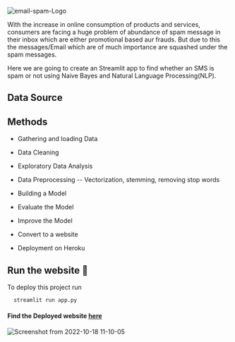 ![email-spam-Logo](https://user-images.githubusercontent.com/108679625/200128657-a2d7dffd-1917-498b-9a7c-c60806141abe.png)


With the increase in online consumption of products and services, consumers are facing a huge problem of abundance of spam message in their inbox which are either promotional based aur frauds. But due to this the messages/Email which are of much importance are squashed under the spam messages.

Here we are going to create an Streamlit app to find whether an SMS is spam or not using Naive Bayes and Natural Language Processing(NLP). 

## Data Source


## Methods

- Gathering and loading Data

- Data Cleaning

- Exploratory Data Analysis

- Data Preprocessing -- Vectorization, stemming, removing stop words

- Building a Model

- Evaluate the Model

- Improve the Model

- Convert to a website

- Deployment on Heroku


## Run the website 🚀

To deploy this project run

```bash
  streamlit run app.py
```
#### Find the Deployed website [here](https://sms-spam-finder.herokuapp.com/)


![Screenshot from 2022-10-18 11-10-05](https://user-images.githubusercontent.com/108679625/197694106-3ee33b32-2709-4e7f-845c-57d6b787a006.png)




